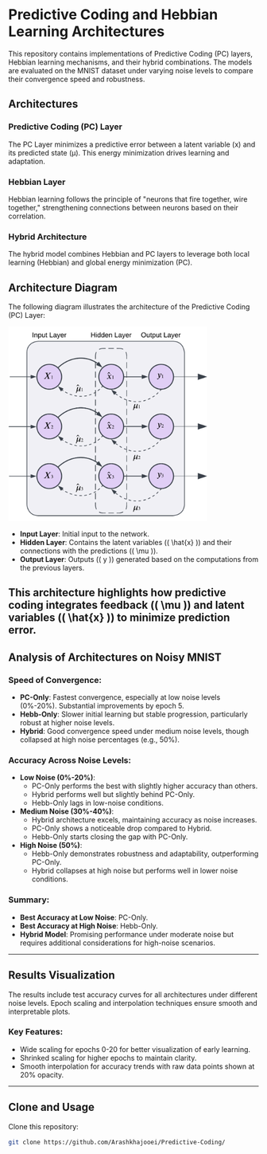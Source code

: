 # Predictive Coding and Hebbian Learning Architectures

This repository contains implementations of Predictive Coding (PC) layers, Hebbian learning mechanisms, and their hybrid combinations. The models are evaluated on the MNIST dataset under varying noise levels to compare their convergence speed and robustness.

## Architectures

### Predictive Coding (PC) Layer
The PC Layer minimizes a predictive error between a latent variable (x) and its predicted state (μ). This energy minimization drives learning and adaptation.

### Hebbian Layer
Hebbian learning follows the principle of "neurons that fire together, wire together," strengthening connections between neurons based on their correlation.

### Hybrid Architecture
The hybrid model combines Hebbian and PC layers to leverage both local learning (Hebbian) and global energy minimization (PC).
## Architecture Diagram

The following diagram illustrates the architecture of the Predictive Coding (PC) Layer:

<img src="https://github.com/Arashkhajooei/Predictive-Coding/blob/main/architecture.png?raw=true" alt="PC Layer Architecture" width="400">

- **Input Layer**: Initial input to the network.
- **Hidden Layer**: Contains the latent variables (\( \hat{x} \)) and their connections with the predictions (\( \mu \)).
- **Output Layer**: Outputs (\( y \)) generated based on the computations from the previous layers.

This architecture highlights how predictive coding integrates feedback (\( \mu \)) and latent variables (\( \hat{x} \)) to minimize prediction error.
---

## Analysis of Architectures on Noisy MNIST

### Speed of Convergence:
- **PC-Only**: Fastest convergence, especially at low noise levels (0%-20%). Substantial improvements by epoch 5.
- **Hebb-Only**: Slower initial learning but stable progression, particularly robust at higher noise levels.
- **Hybrid**: Good convergence speed under medium noise levels, though collapsed at high noise percentages (e.g., 50%).

### Accuracy Across Noise Levels:
- **Low Noise (0%-20%)**:
  - PC-Only performs the best with slightly higher accuracy than others.
  - Hybrid performs well but slightly behind PC-Only.
  - Hebb-Only lags in low-noise conditions.
- **Medium Noise (30%-40%)**:
  - Hybrid architecture excels, maintaining accuracy as noise increases.
  - PC-Only shows a noticeable drop compared to Hybrid.
  - Hebb-Only starts closing the gap with PC-Only.
- **High Noise (50%)**:
  - Hebb-Only demonstrates robustness and adaptability, outperforming PC-Only.
  - Hybrid collapses at high noise but performs well in lower noise conditions.

### Summary:
- **Best Accuracy at Low Noise**: PC-Only.
- **Best Accuracy at High Noise**: Hebb-Only.
- **Hybrid Model**: Promising performance under moderate noise but requires additional considerations for high-noise scenarios.

---

## Results Visualization
The results include test accuracy curves for all architectures under different noise levels. Epoch scaling and interpolation techniques ensure smooth and interpretable plots.

### Key Features:
- Wide scaling for epochs 0-20 for better visualization of early learning.
- Shrinked scaling for higher epochs to maintain clarity.
- Smooth interpolation for accuracy trends with raw data points shown at 20% opacity.

---

## Clone and Usage

Clone this repository:
```bash
git clone https://github.com/Arashkhajooei/Predictive-Coding/
